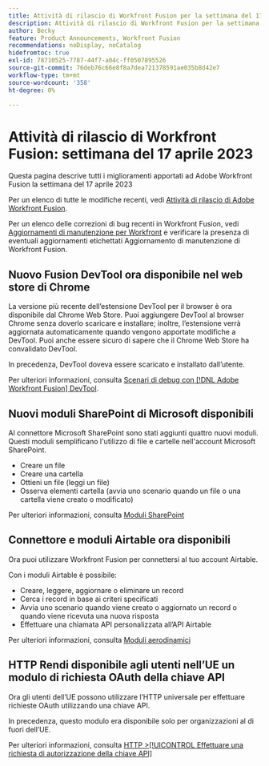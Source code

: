 ```yaml
---
title: Attività di rilascio di Workfront Fusion per la settimana del 17 aprile 2023
description: Attività di rilascio di Workfront Fusion per la settimana del 17 aprile 2023
author: Becky
feature: Product Announcements, Workfront Fusion
recommendations: noDisplay, noCatalog
hidefromtoc: true
exl-id: 78710525-7787-44f7-a04c-ff0507895526
source-git-commit: 76deb76c66e8f8a7dea721378591ae035b8d42e7
workflow-type: tm+mt
source-wordcount: '358'
ht-degree: 0%

---
```


# Attività di rilascio di Workfront Fusion: settimana del 17 aprile 2023

Questa pagina descrive tutti i miglioramenti apportati ad Adobe Workfront Fusion la settimana del 17 aprile 2023

Per un elenco di tutte le modifiche recenti, vedi [Attività di rilascio di Adobe Workfront Fusion](../../../product-announcements/product-releases/fusion-release-activity/fusion-release-activity.md).

Per un elenco delle correzioni di bug recenti in Workfront Fusion, vedi [Aggiornamenti di manutenzione per Workfront](https://experienceleague.adobe.com/docs/workfront-known-issues/releases/current-updates.html) e verificare la presenza di eventuali aggiornamenti etichettati Aggiornamento di manutenzione di Workfront Fusion.

## Nuovo Fusion DevTool ora disponibile nel web store di Chrome

La versione più recente dell’estensione DevTool per il browser è ora disponibile dal Chrome Web Store. Puoi aggiungere DevTool al browser Chrome senza doverlo scaricare e installare; inoltre, l’estensione verrà aggiornata automaticamente quando vengono apportate modifiche a DevTool. Puoi anche essere sicuro di sapere che il Chrome Web Store ha convalidato DevTool.

In precedenza, DevTool doveva essere scaricato e installato dall’utente.

Per ulteriori informazioni, consulta [Scenari di debug con [!DNL Adobe Workfront Fusion] DevTool](../../../workfront-fusion/scenarios/debug-scenarios-with-dev-tool.md).

## Nuovi moduli SharePoint di Microsoft disponibili

Al connettore Microsoft SharePoint sono stati aggiunti quattro nuovi moduli. Questi moduli semplificano l&#39;utilizzo di file e cartelle nell&#39;account Microsoft SharePoint.

* Creare un file
* Creare una cartella
* Ottieni un file (leggi un file)
* Osserva elementi cartella (avvia uno scenario quando un file o una cartella viene creato o modificato)

Per ulteriori informazioni, consulta [Moduli SharePoint](../../../workfront-fusion/apps-and-their-modules/sharepoint-modules.md)

## Connettore e moduli Airtable ora disponibili

Ora puoi utilizzare Workfront Fusion per connettersi al tuo account Airtable.

Con i moduli Airtable è possibile:

* Creare, leggere, aggiornare o eliminare un record
* Cerca i record in base ai criteri specificati
* Avvia uno scenario quando viene creato o aggiornato un record o quando viene ricevuta una nuova risposta
* Effettuare una chiamata API personalizzata all’API Airtable

Per ulteriori informazioni, consulta [Moduli aerodinamici](../../../workfront-fusion/apps-and-their-modules/airtable-modules.md)

## HTTP Rendi disponibile agli utenti nell’UE un modulo di richiesta OAuth della chiave API

Ora gli utenti dell’UE possono utilizzare l’HTTP universale per effettuare richieste OAuth utilizzando una chiave API.

In precedenza, questo modulo era disponibile solo per organizzazioni al di fuori dell’UE.

Per ulteriori informazioni, consulta [HTTP >[!UICONTROL Effettuare una richiesta di autorizzazione della chiave API]](/help/quicksilver/workfront-fusion/apps-and-their-modules/http-modules/http-module-make-an-api-key-auth-request.md)



<!--

## Docusign connector and modules now available in the EU

Fusion users in the EU can now use Fusion to connect to a Docusign account. With the Docusign modules, you can:

* Trigger a scenario when an envelope changes its status
* Create an envelope
* Read, send, or add a recipient to an existing envelope
* Add or modify custom fields in documents
* Download a document as a filed
* Upload a file to an envelope
* Perform a custom API call

For more information, see [DocuSign modules](../../../workfront-fusion/apps-and-their-modules/docusign-modules.md).

-->
